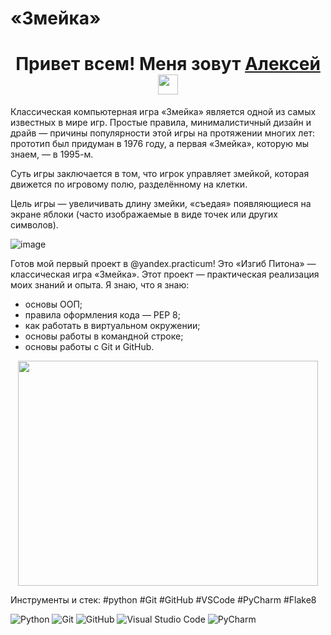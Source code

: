 # «Змейка»

<h1 align="center">Привет всем! Меня зовут <a href="https://daniilshat.ru/" target="_blank">Алексей</a> 
<img src="https://github.com/blackcater/blackcater/raw/main/images/Hi.gif" height="32"/></h1>

Классическая компьютерная игра «Змейка» является одной из самых известных в мире игр. Простые правила, минималистичный дизайн и драйв — причины популярности этой игры на протяжении многих лет: прототип был придуман в 1976 году, а первая «Змейка», которую мы знаем, — в 1995-м.

Суть игры заключается в том, что игрок управляет змейкой, которая движется по игровому полю, разделённому на клетки.

Цель игры — увеличивать длину змейки, «съедая» появляющиеся на экране яблоки (часто изображаемые в виде точек или других символов).


![image](https://github.com/AlexeyVodopyanov/The_snake/assets/106692645/e1e02316-758f-4d4a-a4c1-6774432ca3e5)

Готов мой первый проект в @yandex.practicum! Это «Изгиб Питона» — классическая игра «Змейка».
Этот проект — практическая реализация моих знаний и опыта.
Я знаю, что я знаю:
- основы ООП;
- правила оформления кода — PEP 8;
- как работать в виртуальном окружении;
- основы работы в командной строке;
- основы работы с Git и GitHub.

<div id="header" align="center">
  <img src="https://giphy.com/embed/qgQUggAC3Pfv687qPC" width="480" height="360"/>
</div>

Инструменты и стек: #python #Git #GitHub #VSCode #PyCharm #Flake8

![Python](https://img.shields.io/badge/python-3670A0?style=for-the-badge&logo=python&logoColor=ffdd54)
![Git](https://img.shields.io/badge/git-%23F05033.svg?style=for-the-badge&logo=git&logoColor=white)
![GitHub](https://img.shields.io/badge/github-%23121011.svg?style=for-the-badge&logo=github&logoColor=white)
![Visual Studio Code](https://img.shields.io/badge/Visual%20Studio%20Code-0078d7.svg?style=for-the-badge&logo=visual-studio-code&logoColor=white)
![PyCharm](https://img.shields.io/badge/pycharm-143?style=for-the-badge&logo=pycharm&logoColor=black&color=black&labelColor=green)
